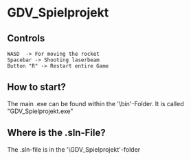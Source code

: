 # GDV_Spielprojekt

## Controls

```
WASD  -> For moving the rocket
Spacebar -> Shooting laserbeam
Button "R" -> Restart entire Game
```

## How to start?

The main .exe can be found within the '\bin'-Folder. It is called "GDV_Spielprojekt.exe" 

## Where is the .sln-File?

The .sln-file is in the '\GDV_Spielprojekt'-folder
